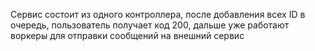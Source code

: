 Сервис состоит из одного контроллера, после добавления всех ID в очередь, пользователь получает код 200, дальше уже работают воркеры для отправки сообщений на внешний сервис
